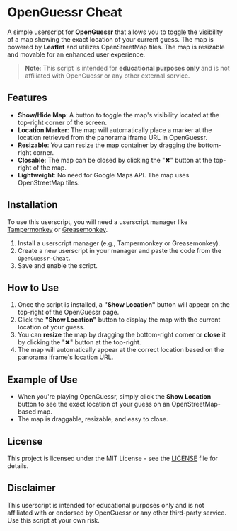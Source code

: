 # OpenGuessr Cheat

A simple userscript for **OpenGuessr** that allows you to toggle the visibility of a map showing the exact location of your current guess. The map is powered by **Leaflet** and utilizes OpenStreetMap tiles. The map is resizable and movable for an enhanced user experience.

> **Note**: This script is intended for **educational purposes only** and is not affiliated with OpenGuessr or any other external service.

## Features

- **Show/Hide Map**: A button to toggle the map's visibility located at the top-right corner of the screen.
- **Location Marker**: The map will automatically place a marker at the location retrieved from the panorama iframe URL in OpenGuessr.
- **Resizable**: You can resize the map container by dragging the bottom-right corner.
- **Closable**: The map can be closed by clicking the "✖" button at the top-right of the map.
- **Lightweight**: No need for Google Maps API. The map uses OpenStreetMap tiles.

## Installation

To use this userscript, you will need a userscript manager like [Tampermonkey](https://www.tampermonkey.net/) or [Greasemonkey](https://www.greasespot.net/).

1. Install a userscript manager (e.g., Tampermonkey or Greasemonkey).
2. Create a new userscript in your manager and paste the code from the `OpenGuessr-Cheat`.
3. Save and enable the script.

## How to Use

1. Once the script is installed, a **"Show Location"** button will appear on the top-right of the OpenGuessr page.
2. Click the **"Show Location"** button to display the map with the current location of your guess.
3. You can **resize** the map by dragging the bottom-right corner or **close** it by clicking the "✖" button at the top-right.
4. The map will automatically appear at the correct location based on the panorama iframe's location URL.

## Example of Use

- When you're playing OpenGuessr, simply click the **Show Location** button to see the exact location of your guess on an OpenStreetMap-based map.
- The map is draggable, resizable, and easy to close.

## License

This project is licensed under the MIT License - see the [LICENSE](LICENSE) file for details.

## Disclaimer

This userscript is intended for educational purposes only and is not affiliated with or endorsed by OpenGuessr or any other third-party service. Use this script at your own risk.
